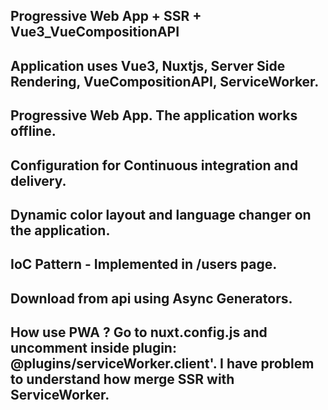 ## Progressive Web App + SSR + Vue3_VueCompositionAPI

## Application uses Vue3, Nuxtjs, Server Side Rendering, VueCompositionAPI, ServiceWorker.

## Progressive Web App. The application works offline.

## Configuration for Continuous integration and delivery.

## Dynamic color layout and language changer on the application.

## IoC Pattern - Implemented in /users page.

## Download from api using Async Generators.

## How use PWA ? Go to nuxt.config.js and uncomment inside plugin: @plugins/serviceWorker.client'. I have problem to understand how merge SSR with ServiceWorker.